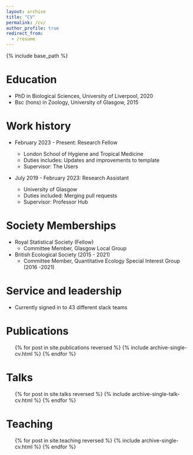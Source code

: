 ```yaml
---
layout: archive
title: "CV"
permalink: /cv/
author_profile: true
redirect_from:
  - /resume
---
```


{% include base_path %}

Education
======
* PhD in Biological Sciences, University of Liverpool, 2020 
* Bsc (hons) in Zoology, University of Glasgow, 2015

Work history
======
* February 2023 - Present: Research Fellow
  * London School of Hygiene and Tropical Medicine
  * Duties includes: Updates and improvements to template
  * Supervisor: The Users

* July 2019 - February 2023: Research Assistant
  * University of Glasgow
  * Duties included: Merging pull requests
  * Supervisor: Professor Hub
  
Society Memberships
======
* Royal Statistical Society (Fellow)
  * Committee Member, Glasgow Local Group
* British Ecological Society (2015 - 2021)
  * Committee Member, Quantitative Ecology Special Interest Group (2016 -2021)

Service and leadership
======
* Currently signed in to 43 different slack teams


Publications
======
  <ul>{% for post in site.publications reversed %}
    {% include archive-single-cv.html %}
  {% endfor %}</ul>
  
Talks
======
  <ul>{% for post in site.talks reversed %}
    {% include archive-single-talk-cv.html  %}
  {% endfor %}</ul>
  
Teaching
======
  <ul>{% for post in site.teaching reversed %}
    {% include archive-single-cv.html %}
  {% endfor %}</ul>
  


